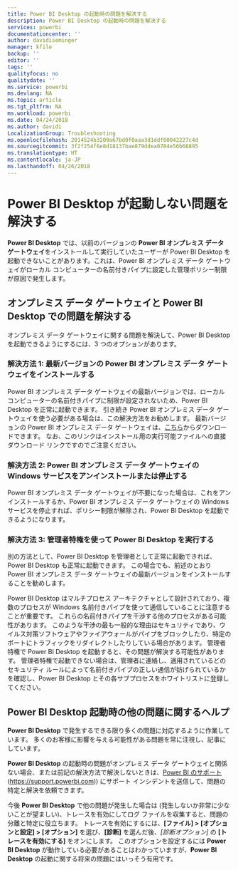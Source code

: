 ```yaml
---
title: Power BI Desktop の起動時の問題を解決する
description: Power BI Desktop の起動時の問題を解決する
services: powerbi
documentationcenter: ''
author: davidiseminger
manager: kfile
backup: ''
editor: ''
tags: ''
qualityfocus: no
qualitydate: ''
ms.service: powerbi
ms.devlang: NA
ms.topic: article
ms.tgt_pltfrm: NA
ms.workload: powerbi
ms.date: 04/24/2018
ms.author: davidi
LocalizationGroup: Troubleshooting
ms.openlocfilehash: 2014524b3209a67bd0f0aaa3d1ddf00042227c4d
ms.sourcegitcommit: 3f2f254f6e8d18137bae879ddea0784e56b66895
ms.translationtype: HT
ms.contentlocale: ja-JP
ms.lasthandoff: 04/26/2018
---
```

# <a name="resolve-issues-when-power-bi-desktop-will-not-launch"></a>Power BI Desktop が起動しない問題を解決する
**Power BI Desktop** では、以前のバージョンの **Power BI オンプレミス データ ゲートウェイ**をインストールして実行していたユーザーが Power BI Desktop を起動できないことがあります。これは、Power BI オンプレミス データ ゲートウェイがローカル コンピューターの名前付きパイプに設定した管理ポリシー制限が原因で発生します。 

## <a name="resolve-issues-with-the-on-premises-data-gateway-and-power-bi-desktop"></a>オンプレミス データ ゲートウェイと Power BI Desktop での問題を解決する
オンプレミス データ ゲートウェイに関する問題を解決して、Power BI Desktop を起動できるようにするには、3 つのオプションがあります。

### <a name="resolution-1-install-the-latest-version-of-power-bi-on-premises-data-gateway"></a>解決方法 1: 最新バージョンの Power BI オンプレミス データ ゲートウェイをインストールする
Power BI オンプレミス データ ゲートウェイの最新バージョンでは、ローカル コンピューターの名前付きパイプに制限が設定されないため、Power BI Desktop を正常に起動できます。 引き続き Power BI オンプレミス データ ゲートウェイを使う必要がある場合は、この解決方法をお勧めします。 最新バージョンの Power BI オンプレミス データ ゲートウェイは、[こちら](https://go.microsoft.com/fwlink/?LinkId=698863)からダウンロードできます。 なお、このリンクはインストール用の実行可能ファイルへの直接ダウンロード リンクですのでご注意ください。

### <a name="resolution-2-uninstall-or-stop-the-power-bi-on-premises-data-gateway-windows-service"></a>解決方法 2: Power BI オンプレミス データ ゲートウェイの Windows サービスをアンインストールまたは停止する
Power BI オンプレミス データ ゲートウェイが不要になった場合は、これをアンインストールするか、Power BI オンプレミス データ ゲートウェイの Windows サービスを停止すれば、ポリシー制限が解除され、Power BI Desktop を起動できるようになります。

### <a name="resolution-3-run-power-bi-desktop-with-administrator-privilege"></a>解決方法 3: 管理者特権を使って Power BI Desktop を実行する
別の方法として、Power BI Desktop を管理者として正常に起動できれば、Power BI Desktop も正常に起動できます。 この場合でも、前述のとおり Power BI オンプレミス データ ゲートウェイの最新バージョンをインストールすることを勧めします。

Power BI Desktop はマルチプロセス アーキテクチャとして設計されており、複数のプロセスが Windows 名前付きパイプを使って通信していることに注意することが重要です。 これらの名前付きパイプを干渉する他のプロセスがある可能性があります。 このような干渉の最も一般的な理由はセキュリティであり、ウイルス対策ソフトウェアやファイアウォールがパイプをブロックしたり、特定のポートにトラフィックをリダイレクトしたりしている場合があります。 管理者特権で Power BI Desktop を起動すると、その問題が解決する可能性があります。 管理者特権で起動できない場合は、管理者に連絡し、適用されているどのセキュリティ ルールによって名前付きパイプの正しい通信が妨げられているかを確認し、Power BI Desktop とその各サブプロセスをホワイトリストに登録してください。

## <a name="help-with-other-issues-when-launching-power-bi-desktop"></a>Power BI Desktop 起動時の他の問題に関するヘルプ
**Power BI Desktop** で発生するできる限り多くの問題に対応するように作業しています。 多くのお客様に影響を与える可能性がある問題を常に注視し、記事にしています。

**Power BI Desktop** の起動時の問題がオンプレミス データ ゲートウェイと関係ない場合、または前記の解決方法で解決しないときは、[Power BI のサポート](https://support.powerbi.com) (https://support.powerbi.com)) にサポート インシデントを送信して、問題の特定と解決を依頼できます。

今後 **Power BI Desktop** で他の問題が発生した場合は (発生しないか非常に少ないことが望ましい)、トレースを有効にしてログ ファイルを収集すると、問題の分離と特定に役立ちます。 トレースを有効にするには、**[ファイル] > [オプションと設定] > [オプション]** を選び、**[診断]** を選んだ後、*[診断オプション]* の **[トレースを有効にする]** をオンにします。 このオプションを設定するには **Power BI Desktop** が動作している必要があることはわかっていますが、**Power BI Desktop** の起動に関する将来の問題にはいっそう有用です。


